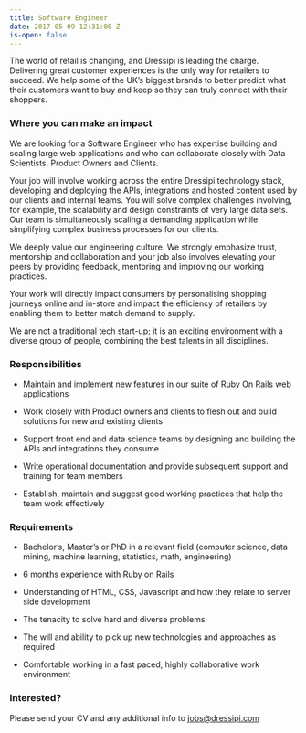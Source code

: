 ```yaml
---
title: Software Engineer
date: 2017-05-09 12:31:00 Z
is-open: false
---
```


The world of retail is changing, and Dressipi is leading the charge. Delivering great customer experiences is the only way for retailers to succeed. We help some of the UK’s biggest brands to better predict what their customers want to buy and keep so they can truly connect with their shoppers. 

### Where you can make an impact

We are looking for a Software Engineer who has expertise building and scaling large web applications and who can collaborate closely with Data Scientists, Product Owners and Clients.

Your job will involve working across the entire Dressipi technology stack, developing and deploying the APIs, integrations and hosted content used by our clients and internal teams. You will solve complex challenges involving, for example, the scalability and design constraints of very large data sets. Our team is simultaneously scaling a demanding application while simplifying complex business processes for our clients.

We deeply value our engineering culture. We strongly emphasize trust, mentorship and collaboration and your job also involves elevating your peers by providing feedback, mentoring and improving our working practices.

Your work will directly impact consumers by personalising shopping journeys online and in-store and impact the efficiency of retailers by enabling them to better match demand to supply. 

We are not a traditional tech start-up; it is an exciting environment with a diverse group of people, combining the best talents in all disciplines.

### Responsibilities

* Maintain and implement new features in our suite of Ruby On Rails web applications

* Work closely with Product owners and clients to flesh out and build solutions for new and existing clients

* Support front end and data science teams by designing and building the APIs and integrations they consume

* Write operational documentation and provide subsequent support and training for team members

* Establish, maintain and suggest good working practices that help the team work effectively

### Requirements

* Bachelor’s, Master’s or PhD in a relevant field (computer science, data mining, machine learning, statistics, math, engineering)

* 6 months experience with Ruby on Rails

* Understanding of HTML, CSS, Javascript and how they relate to server side development

* The tenacity to solve hard and diverse problems

* The will and ability to pick up new technologies and approaches as required

* Comfortable working in a fast paced, highly collaborative work environment


### Interested?

Please send your CV and any additional info to [jobs@dressipi.com](mailto:jobs@dressipi.com)
